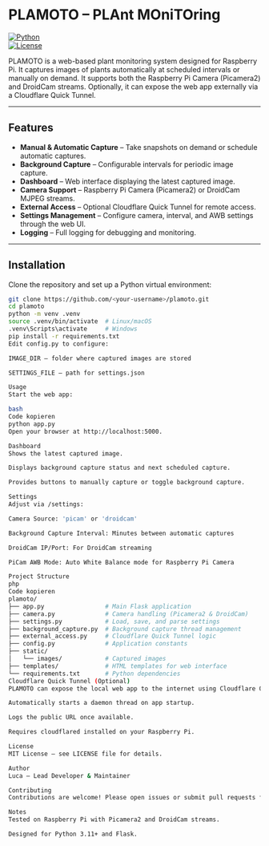 # PLAMOTO – PLAnt MOniTOring

[![Python](https://img.shields.io/badge/python-3.11-blue)](https://www.python.org/)  
[![License](https://img.shields.io/badge/license-MIT-green)](LICENSE)

PLAMOTO is a web-based plant monitoring system designed for Raspberry Pi. It captures images of plants automatically at scheduled intervals or manually on demand. It supports both the Raspberry Pi Camera (Picamera2) and DroidCam streams. Optionally, it can expose the web app externally via a Cloudflare Quick Tunnel.

---

## Features

- **Manual & Automatic Capture** – Take snapshots on demand or schedule automatic captures.
- **Background Capture** – Configurable intervals for periodic image capture.
- **Dashboard** – Web interface displaying the latest captured image.
- **Camera Support** – Raspberry Pi Camera (Picamera2) or DroidCam MJPEG streams.
- **External Access** – Optional Cloudflare Quick Tunnel for remote access.
- **Settings Management** – Configure camera, interval, and AWB settings through the web UI.
- **Logging** – Full logging for debugging and monitoring.

---

## Installation

Clone the repository and set up a Python virtual environment:

```bash
git clone https://github.com/<your-username>/plamoto.git
cd plamoto
python -m venv .venv
source .venv/bin/activate  # Linux/macOS
.venv\Scripts\activate     # Windows
pip install -r requirements.txt
Edit config.py to configure:

IMAGE_DIR – folder where captured images are stored

SETTINGS_FILE – path for settings.json

Usage
Start the web app:

bash
Code kopieren
python app.py
Open your browser at http://localhost:5000.

Dashboard
Shows the latest captured image.

Displays background capture status and next scheduled capture.

Provides buttons to manually capture or toggle background capture.

Settings
Adjust via /settings:

Camera Source: 'picam' or 'droidcam'

Background Capture Interval: Minutes between automatic captures

DroidCam IP/Port: For DroidCam streaming

PiCam AWB Mode: Auto White Balance mode for Raspberry Pi Camera

Project Structure
php
Code kopieren
plamoto/
├── app.py                 # Main Flask application
├── camera.py              # Camera handling (Picamera2 & DroidCam)
├── settings.py            # Load, save, and parse settings
├── background_capture.py  # Background capture thread management
├── external_access.py     # Cloudflare Quick Tunnel logic
├── config.py              # Application constants
├── static/
│   └── images/            # Captured images
├── templates/             # HTML templates for web interface
└── requirements.txt       # Python dependencies
Cloudflare Quick Tunnel (Optional)
PLAMOTO can expose the local web app to the internet using Cloudflare Quick Tunnel:

Automatically starts a daemon thread on app startup.

Logs the public URL once available.

Requires cloudflared installed on your Raspberry Pi.

License
MIT License – see LICENSE file for details.

Author
Luca – Lead Developer & Maintainer

Contributing
Contributions are welcome! Please open issues or submit pull requests for new features, bug fixes, or improvements.

Notes
Tested on Raspberry Pi with Picamera2 and DroidCam streams.

Designed for Python 3.11+ and Flask.